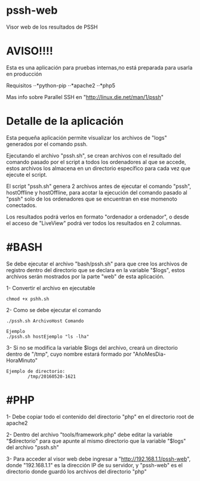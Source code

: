 # pssh-web
Visor web de los resultados de PSSH

AVISO!!!!
======
Esta es una aplicación para pruebas internas,no está preparada para usarla en producción

Requisitos
	⋅⋅*python-pip
	⋅⋅*apache2
	⋅⋅*php5

Mas info sobre Parallel SSH en "http://linux.die.net/man/1/pssh"

Detalle de la aplicación
======
Esta pequeña aplicación permite visualizar los archivos de "logs" generados por el comando pssh.

Ejecutando el archivo "pssh.sh", se crean archivos con el resultado del comando pasado por el script a todos los ordenadores al que se accede, estos archivos los almacena en un directorio específico para cada vez que ejecute el script.

El script "pssh.sh" genera 2 archivos antes de ejecutar el comando "pssh", hostOffline y hostOffline, para acotar la ejecución del comando pasado al "pssh" solo de los ordenadores que se encuentran en ese momenoto conectados.

Los resultados podrá verlos en formato "ordenador a ordenador", o desde el acceso de "LiveView" podrá ver todos los resultados en 2 columnas.


#BASH
======
Se debe ejecutar el archivo "bash/pssh.sh" para que cree los archivos de registro dentro del directorio que se declara en la variable "$logs", estos archivos serán mostrados por la parte "web" de esta aplicación.

1- Convertir el archivo en ejecutable

	chmod +x pshh.sh

2- Como se debe ejecutar el comando

	./pssh.sh ArchivoHost Comando

	Ejemplo
	./pssh.sh hostEjemplo "ls -lha"

3- Si no se modifica la variable $logs del archivo, creará un directorio dentro de "/tmp", cuyo nombre estará formado por "AñoMesDia-HoraMinuto"

	Ejemplo de directorio:
			/tmp/20160520-1621



#PHP
======
1- Debe copiar todo el contenido del directorio "php" en el directorio root de apache2

2- Dentro del archivo "tools/framework.php" debe editar la variable "$directorio" para que apunte al mismo directorio que la variable "$logs" del archivo "pssh.sh"

3- Para acceder al visor web debe ingresar a "http://192.168.1.1/pssh-web", donde "192.168.1.1" es la dirección IP de su servidor, y "pssh-web" es el directorio donde guardó los archivos del directorio "php"


